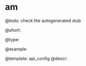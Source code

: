 am
=============

@todo:
	check the autogenerated stub


@short:
	

@type:

@example:

@template:	api_config
@descr:


